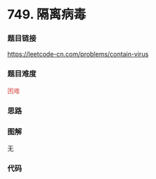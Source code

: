 # 749. 隔离病毒

### 题目链接

https://leetcode-cn.com/problems/contain-virus

### 题目难度

<font color=#D9534F>困难</font>

### 思路



### 图解

无

### 代码

```python
```